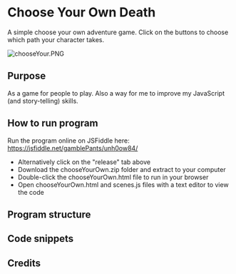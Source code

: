 # Choose Your Own Death
A simple choose your own adventure game. Click on the buttons to choose which path your character takes.

![chooseYour.PNG](https://gamblepants.github.io/img/chooseYour.PNG)

## Purpose
As a game for people to play. Also a way for me to improve my JavaScript (and story-telling) skills. 

## How to run program
Run the program online on JSFiddle here: https://jsfiddle.net/gamblePants/unh0ow84/

- Alternatively click on the "release" tab above
- Download the chooseYourOwn.zip folder and extract to your computer
- Double-click the chooseYourOwn.html file to run in your browser
- Open chooseYourOwn.html and scenes.js files with a text editor to view the code

## Program structure

## Code snippets

## Credits
